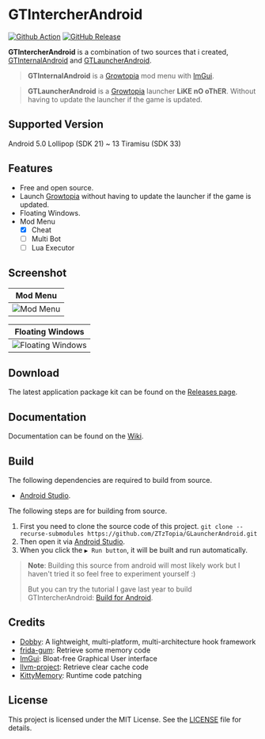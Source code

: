 # GTIntercherAndroid

[![Github Action](https://img.shields.io/github/actions/workflow/status/ZTzTopia/GTIntercherAndroid/android_ci.yml?branch=dev&logo=github&logoColor=white)](https://github.com/ZTzTopia/SAAndroidJava/actions?query=workflow%3ABuild)
[![GitHub Release](https://img.shields.io/github/v/release/ZTzTopia/GTIntercherAndroid.svg?color=orange&logo=docusign&logoColor=orange)](https://github.com/ZTzTopia/SAAndroidJava/releases/latest)

**GTIntercherAndroid** is a combination of two sources that i created, [GTInternalAndroid](https://github.com/ZTzTopia/GTInternalAndroid) and [GTLauncherAndroid](https://github.com/ZTzTopia/GTLauncherAndroid).

> **GTInternalAndroid** is a [Growtopia](https://www.growtopiagame.com/) mod menu with [ImGui](https://github.com/ocornut/imgui).

> **GTLauncherAndroid** is a [Growtopia](https://www.growtopiagame.com/) launcher **LiKE nO oThER**. Without having to update the launcher if the game is updated.

## Supported Version
Android 5.0 Lollipop (SDK 21) ~ 13 Tiramisu (SDK 33)

## Features
- Free and open source.
- Launch [Growtopia](https://www.growtopiagame.com/) without having to update the launcher if the game is updated.
- Floating Windows.
- Mod Menu
  - [x] Cheat
  - [ ] Multi Bot
  - [ ] Lua Executor

## Screenshot
|                   Mod Menu                   |
|:--------------------------------------------:|
| ![Mod Menu](https://i.imgur.com/fAFAFvU.png) |

|                    Floating Windows                    |
|:------------------------------------------------------:|
|  ![Floating Windows](https://i.imgur.com/WOT5aEf.png)  |

## Download
The latest application package kit can be found on the [Releases page](https://github.com/ZTzTopia/GTIntercherAndroid/releases).

## Documentation
Documentation can be found on the [Wiki](https://github.com/ZTzTopia/GTIntercherAndroid/wiki).

## Build
The following dependencies are required to build from source.
- [Android Studio](https://developer.android.com/studio).

The following steps are for building from source.
1. First you need to clone the source code of this project. `git clone --recurse-submodules https://github.com/ZTzTopia/GLauncherAndroid.git`
2. Then open it via [Android Studio](https://developer.android.com/studio).
3. When you click the `▶ Run button`, it will be built and run automatically.
> **Note**: Building this source from android will most likely work but I haven't tried it so feel free to experiment yourself :)
> 
> But you can try the tutorial I gave last year to build GTIntercherAndroid: [Build for Android](https://github.com/ZTzTopia/GTIntercherAndroid/wiki#build-for-android).

## Credits
- [Dobby](https://github.com/jmpews/Dobby): A lightweight, multi-platform, multi-architecture hook framework
- [frida-gum](https://github.com/frida/frida-gum): Retrieve some memory code
- [ImGui](https://github.com/ocornut/imgui): Bloat-free Graphical User interface
- [llvm-project](https://github.com/llvm/llvm-project): Retrieve clear cache code
- [KittyMemory](https://github.com/MJx0/KittyMemory): Runtime code patching

## License
This project is licensed under the MIT License. See the [LICENSE](https://github.com/ZTzTopia/GTLauncherAndroid/blob/main/LICENSE) file for details.
